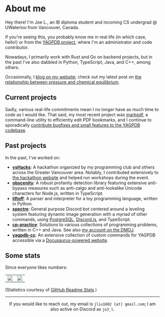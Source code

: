 # About me

Hey there! I'm Joe L., an IB diploma student and incoming CS undergrad @ UWaterloo from Vancouver, Canada.

If you're seeing this, you probably know me in real life (in which case, hello!) or from the [YAGPDB project](https://yagpdb.xyz), where I'm an administrator and code contributor.

Nowadays, I primarily work with Rust and Go on backend projects, but in the past I've also dabbled in Python, TypeScript, Java, and C++, among others.

Occasionally, I [blog on my website](https://jo3-l.github.io); check out my latest post on [the relationship between pressure and chemical equilibrium](https://jo3-l.github.io/posts/pressure-and-equilibrium/).

## Current projects

Sadly, various real-life commitments mean I no longer have as much time to code as I would like. That said, my most recent project was [markpdf](https://github.com/jo3-l/markpdf), a command-line utility to efficiently edit PDF bookmarks, and I continue to sporadically [contribute bugfixes and small features to the YAGPDB codebase](https://github.com/botlabs-gg/yagpdb/commits/master?author=jo3-l).

## Past projects

In the past, I've worked on:

- [**vsHacks**](https://vshacks.tech): A hackathon organized by my programming club and others across the Greater Vancouver area. Notably, I contributed extensively to [the hackathon website](https://github.com/vsHacks/vshacks.github.io) and helped run workshops during the event.
- [**obscenity**](https://github.com/jo3-l/obscenity): A robust profanity detection library featuring extensive anti-bypass measures such as anti-zalgo and anti-lookalike Unicode characters for Node.js, written in TypeScript.
- [**liftoff**](https://github.com/jo3-l/liftoff): A parser and interpreter for a toy programming language, written in Python.
- [**spectre**](https://github.com/jo3-l/spectre): General purpose Discord bot centered around a leveling system featuring dynamic image generation with a myriad of other commands, using [PostgreSQL](https://www.postgresql.org/), [Discord.js](https://discord.js.org/#/), and TypeScript.
- [**cp-practice**](https://github.com/jo3-l/cp-practice): Solutions to various collections of programming problems, written in C++ and Java. See also [my account on the DMOJ](https://dmoj.ca/user/jo3_l).
- [**yagpdb-cc**](https://github.com/yagpdb-cc/yagpdb-cc): An extensive collection of custom commands for YAGPDB accessible via a [Docusaurus-powered website](https://yagpdb-cc.github.io).

## Some stats

Since everyone likes numbers:

<table>
  <tr>
    <td align="center" style="padding=0;width=50%;">
      <img align="center" style="padding=0;" src="https://github-readme-stats.vercel.app/api/?username=jo3-l&show_icons=true&title_color=4F8CC9&text_color=9f9f9f&bg_color=00000000&hide_border=true&icon_color=4F8CC9&hide_title=true&count_private=true" />
    </td>
    <td align="center" style="padding=0;width=50%;">
      <img align="center" style="padding=0;" src="https://github-readme-stats.quantumlytangled.vercel.app/api/top-langs/?username=jo3-l&layout=compact&show_icons=true&title_color=4F8CC9&text_color=9f9f9f&bg_color=00000000&hide_border=true&icon_color=00000000&count_private=true&hide=lua" />
    </td>
  </tr>
</table>

(Statistics courtesy of [GitHub Readme Stats](https://github.com/anuraghazra/github-readme-stats).)

---

<div align="center">

If you would like to reach out, my email is `jliu1602 [at] gmail.com`; I am also active on Discord as `jo3_l`.

</div>
